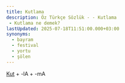 ```yaml
---
title: Kutlama
description: Öz Türkçe Sözlük - - Kutlama 
 - Kutlama ne demek?
lastUpdated: 2025-07-18T11:51:00.000+03:00
synonyms:
  - bayram
  - festival
  - yortu
  - şölen
---
```

[Kut](/sozluk/kut) + -lA + -mA
